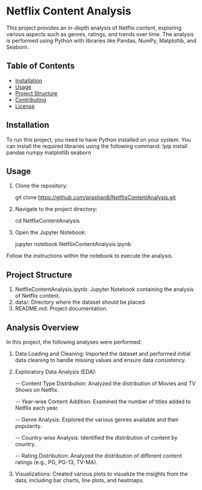 # Netflix Content Analysis

This project provides an in-depth analysis of Netflix content, exploring various aspects such as genres, ratings, and trends over time. The analysis is performed using Python with libraries like Pandas, NumPy, Matplotlib, and Seaborn.

## Table of Contents
- [Installation](#installation)
- [Usage](#usage)
- [Project Structure](#project-structure)
- [Contributing](#contributing)
- [License](#license)

## Installation

To run this project, you need to have Python installed on your system. You can install the required libraries using the following command:
!pip install pandas numpy matplotlib seaborn

## Usage

1. Clone the repository:

   git clone https://github.com/prashan8/NetflixContentAnalysis.git
2. Navigate to the project directory:

   cd NetflixContentAnalysis
3. Open the Jupyter Notebook:

   jupyter notebook NetflixContentAnalysis.ipynb
   
Follow the instructions within the notebook to execute the analysis.

## Project Structure

1. NetflixContentAnalysis.ipynb: Jupyter Notebook containing the analysis of Netflix content.
2. data/: Directory where the dataset should be placed.
3. README.md: Project documentation.

## Analysis Overview
In this project, the following analyses were performed:

1. Data Loading and Cleaning: Imported the dataset and performed initial data cleaning to handle missing values and ensure data consistency.
2. Exploratory Data Analysis (EDA):
       
    -- Content Type Distribution: Analyzed the distribution of Movies and TV Shows on Netflix.
    
    -- Year-wise Content Addition: Examined the number of titles added to Netflix each year.
    
    -- Genre Analysis: Explored the various genres available and their popularity.
    
    -- Country-wise Analysis: Identified the distribution of content by country.
    
    -- Rating Distribution: Analyzed the distribution of different content ratings (e.g., PG, PG-13, TV-MA).

3. Visualizations: Created various plots to visualize the insights from the data, including bar charts, line plots, and heatmaps.
